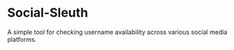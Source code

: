 # Social-Sleuth
 A simple tool for checking username availability across various social media platforms.
